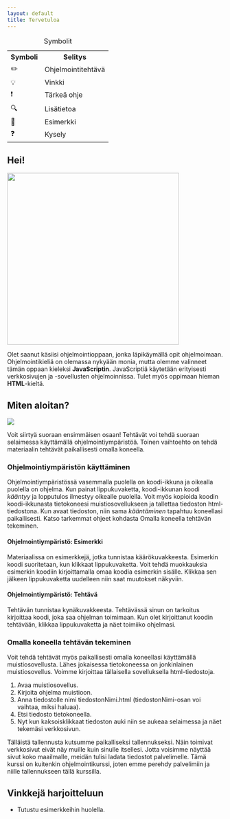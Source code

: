 ```yaml
---
layout: default
title: Tervetuloa
---
```

<table>
    <caption>Symbolit</caption>
		<tr><th>Symboli</th><th>Selitys</th></tr>
		<tr><td>✏️</td><td>Ohjelmointitehtävä</td></tr>
		<tr><td>💡</td><td>Vinkki</td></tr>
		<tr><td>❗</td><td>Tärkeä ohje</td></tr>
		<tr><td>🔍</td><td>Lisätietoa</td></tr>
		<tr><td>📜</td><td>Esimerkki</td></tr>
		<tr><td>❓</td><td>Kysely</td></tr>
</table>

## Hei!

<img src="https://www.mv.helsinki.fi/home/lawkaita/more/linkki/img/moi.webp" width="400" height="400" class="duckimg-float"/>

Olet saanut käsiisi ohjelmointioppaan, jonka läpikäymällä opit ohjelmoimaan. Ohjelmointikieliä on olemassa nykyään monia, mutta olemme valinneet tämän oppaan kieleksi **JavaScriptin**. JavaScriptiä käytetään erityisesti verkkosivujen ja -sovellusten ohjelmoinnissa. Tulet myös oppimaan hieman **HTML**-kieltä.

## Miten aloitan?
<img src="https://www.mv.helsinki.fi/home/lawkaita/more/linkki/img/new-tools.webp" class="duckimg-float"/>

Voit siirtyä suoraan ensimmäisen osaan! Tehtävät voi tehdä suoraan selaimessa käyttämällä ohjelmointiympäristöä. Toinen vaihtoehto on tehdä materiaalin tehtävät paikallisesti omalla koneella.

### Ohjelmointiympäristön käyttäminen

Ohjelmointiympäristössä vasemmalla puolella on koodi-ikkuna ja oikealla puolella on ohjelma. Kun painat lippukuvaketta, koodi-ikkunan koodi _kääntyy_ ja lopputulos ilmestyy oikealle puolella. Voit myös kopioida koodin koodi-ikkunasta tietokoneesi muistiosovellukseen ja tallettaa tiedoston html-tiedostona. Kun avaat tiedoston, niin sama _kääntäminen_ tapahtuu koneellasi paikallisesti. Katso tarkemmat ohjeet kohdasta Omalla koneella tehtävän tekeminen.

#### Ohjelmointiympäristö: Esimerkki

Materiaalissa on esimerkkejä, jotka tunnistaa käärökuvakkeesta. Esimerkin koodi suoritetaan, kun klikkaat lippukuvaketta. Voit tehdä muokkauksia esimerkin koodiin kirjoittamalla omaa koodia esimerkin sisälle. Klikkaa sen jälkeen lippukuvaketta uudelleen niin saat muutokset näkyviin.

#### Ohjelmointiympäristö: Tehtävä

Tehtävän tunnistaa kynäkuvakkeesta. Tehtävässä sinun on tarkoitus kirjoittaa koodi, joka saa ohjelman toimimaan. Kun olet kirjoittanut koodin tehtävään, klikkaa lippukuvaketta ja näet toimiiko ohjelmasi.

### Omalla koneella tehtävän tekeminen

Voit tehdä tehtävät myös paikallisesti omalla koneellasi käyttämällä muistiosovellusta. Lähes jokaisessa tietokoneessa on jonkinlainen muistiosovellus. Voimme kirjoittaa tällaisella sovelluksella html-tiedostoja.

1. Avaa muistiosovellus.
2. Kirjoita ohjelma muistioon.
3. Anna tiedostolle nimi tiedostonNimi.html (tiedostonNimi-osan voi vaihtaa, miksi haluaa).
4. Etsi tiedosto tietokoneella.
5. Nyt kun kaksoisklikkaat tiedoston auki niin se aukeaa selaimessa ja näet tekemäsi verkkosivun.

Tälläistä tallennusta kutsumme paikalliseksi tallennukseksi. Näin toimivat verkkosivut eivät näy muille kuin sinulle itsellesi. Jotta voisimme näyttää sivut koko maailmalle, meidän tulisi ladata tiedostot palvelimelle. Tämä kurssi on kuitenkin ohjelmointikurssi, joten emme perehdy palvelimiin ja niille tallennukseen tällä kurssilla.

## Vinkkejä harjoitteluun

* Tutustu esimerkkeihin huolella.